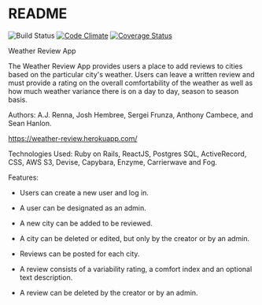 # README
![Build Status](https://codeship.com/projects/38ee3370-e1cd-0135-85bf-62c27b79889e/status?branch=master)
[![Code Climate](https://codeclimate.com/github/shanlon800/weather-review/badges/gpa.svg)](https://codeclimate.com/github/shanlon800/weather-review)
[![Coverage Status](https://coveralls.io/repos/github/shanlon800/weather-review/badge.svg?branch=master)](https://coveralls.io/github/shanlon800/weather-review?branch=master)


Weather Review App

The Weather Review App provides users a place to add reviews to cities based on the particular city's weather.  Users can leave a written review and must provide a rating on the overall comfortability of the weather as well as how much weather variance there is on a day to day, season to season basis.

Authors: A.J. Renna, Josh Hembree, Sergei Frunza, Anthony Cambece, and Sean Hanlon.

https://weather-review.herokuapp.com/

Technologies Used: Ruby on Rails, ReactJS, Postgres SQL, ActiveRecord, CSS, AWS S3, Devise, Capybara, Enzyme, Carrierwave and Fog.

Features:

* Users can create a new user and log in.

* A user can be designated as an admin.

* A new city can be added to be reviewed.

* A city can be deleted or edited, but only by the creator or by an admin.

* Reviews can be posted for each city.

* A review consists of a variability rating, a comfort index and an optional text description.

* A review can be deleted by the creator or by an admin.
